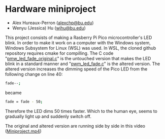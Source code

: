 # Hardware miniproject
* Alex Hureaux-Perron (alexchp@bu.edu)
* Wenyu (Jessica) Hu (wjhu@bu.edu)

This project consists of making a Rasberry Pi Pico microcontroller's LED blink. In order to make it work on a computer with the Windows system, Windows Subsystem for Linux (WSL) was used. In WSL, the cloned github repository requires cmake for compilling. The C code "[pmw_led_fade_original.c](https://github.com/lex-HP/2022-hw-mini/blob/main/src/pwm/led_fade/pwm_led_fade_original.c)" is the untouched version that makes the LED blink in a standard manner and "[pwm_led_fade.c](https://github.com/lex-HP/2022-hw-mini/blob/main/src/pwm/led_fade/pwm_led_fade.c)" is the altered version.  The altered version increases the dimming speed of the Pico LED from the following change on line 40:

```sh
fade--;
```
became 
```sh
fade = fade - 50;
```
Therefore the LED dims 50 times faster. Which to the human eye, seems to gradually light up and suddenly switch off.

The original and altered version are running side by side in this video ([Miniproject.mp4](https://github.com/lex-HP/2022-hw-mini/blob/main/Miniproject.mp4))
